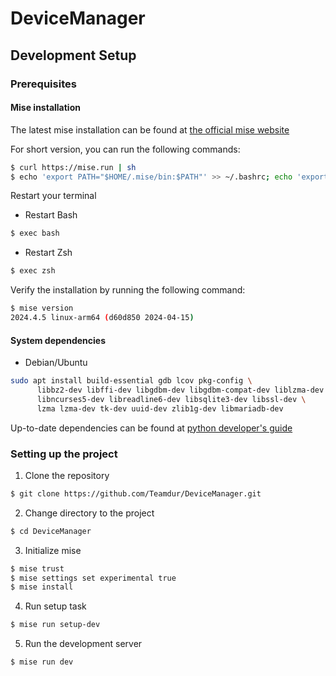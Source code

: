 # DeviceManager

## Development Setup

### Prerequisites

#### Mise installation

The latest mise installation can be found at [the official mise website](https://mise.jdx.dev/getting-started.html)

For short version, you can run the following commands:

```bash
$ curl https://mise.run | sh
$ echo 'export PATH="$HOME/.mise/bin:$PATH"' >> ~/.bashrc; echo 'export PATH="$HOME/.mise/bin:$PATH"' >> ~/.zshrc
```

Restart your terminal

* Restart Bash
```bash
$ exec bash
```
* Restart Zsh
```bash
$ exec zsh
```

Verify the installation by running the following command:
```bash
$ mise version
2024.4.5 linux-arm64 (d60d850 2024-04-15)
```

#### System dependencies

* Debian/Ubuntu

```bash
sudo apt install build-essential gdb lcov pkg-config \
      libbz2-dev libffi-dev libgdbm-dev libgdbm-compat-dev liblzma-dev \
      libncurses5-dev libreadline6-dev libsqlite3-dev libssl-dev \
      lzma lzma-dev tk-dev uuid-dev zlib1g-dev libmariadb-dev
```

Up-to-date dependencies can be found at [python developer's guide](https://devguide.python.org/getting-started/setup-building/index.html#install-dependencies)

### Setting up the project

1. Clone the repository

```bash
$ git clone https://github.com/Teamdur/DeviceManager.git
```

2. Change directory to the project

```bash
$ cd DeviceManager
```

3. Initialize mise

```bash
$ mise trust
$ mise settings set experimental true
$ mise install
```

4. Run setup task

```bash
$ mise run setup-dev
```

5. Run the development server

```bash
$ mise run dev
```
